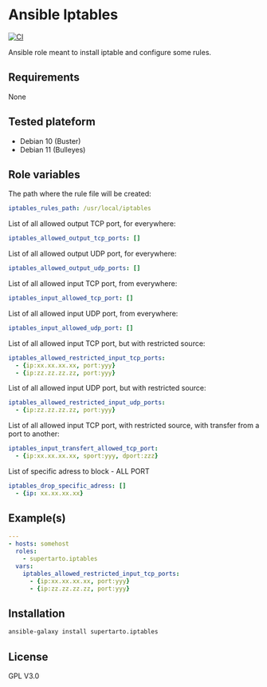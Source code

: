 # Ansible Iptables
[![CI](https://github.com/supertarto/ansible-iptables/workflows/CI/badge.svg?event=push)](https://github.com/supertarto/ansible-iptables/actions?query=workflow%3ACI)

Ansible role meant to install iptable and configure some rules. 
## Requirements
None

## Tested plateform
* Debian 10 (Buster)
* Debian 11 (Bulleyes)

## Role variables

The path where the rule file will be created:

```yaml
iptables_rules_path: /usr/local/iptables
```

List of all allowed output TCP port, for everywhere:

```yaml
iptables_allowed_output_tcp_ports: []
```

List of all allowed output UDP port, for everywhere:

```yaml
iptables_allowed_output_udp_ports: []
```

List of all allowed input TCP port, from everywhere:

```yaml
iptables_input_allowed_tcp_port: []
```

List of all allowed input UDP port, from everywhere:

```yaml
iptables_input_allowed_udp_port: []
```

List of all allowed input TCP port, but with restricted source:

```yaml
iptables_allowed_restricted_input_tcp_ports:
  - {ip:xx.xx.xx.xx, port:yyy}
  - {ip:zz.zz.zz.zz, port:yyy}
```

List of all allowed input UDP port, but with restricted source:

```yaml
iptables_allowed_restricted_input_udp_ports:
  - {ip:zz.zz.zz.zz, port:yyy}
```

List of all allowed input TCP port, with restricted source, with transfer from a port to another:

```yaml
iptables_input_transfert_allowed_tcp_port:
  - {ip:xx.xx.xx.xx, sport:yyy, dport:zzz}
```

List of specific adress to block - ALL PORT

```yml
iptables_drop_specific_adress: []
  - {ip: xx.xx.xx.xx}
```

## Example(s)

```yml
---
- hosts: somehost
  roles:
    - supertarto.iptables
  vars:
    iptables_allowed_restricted_input_tcp_ports:
      - {ip:xx.xx.xx.xx, port:yyy}
      - {ip:zz.zz.zz.zz, port:yyy}

```

## Installation

```bash
ansible-galaxy install supertarto.iptables
```

## License
GPL V3.0
